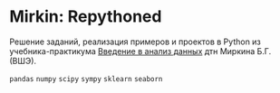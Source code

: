 # Mirkin: Repythoned

Решение заданий, реализация примеров и проектов в Python
из учебника-практикума [Введение в анализ данных](https://urait.ru/book/vvedenie-v-analiz-dannyh-511121) дтн Миркина Б.Г. (ВШЭ).

<code>pandas</code> <code>numpy</code> <code>scipy</code> <code>sympy</code> <code>sklearn</code> <code>seaborn</code>
